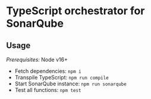 # TypeScript orchestrator for SonarQube

## Usage

*Prerequisites:* Node v16+

- Fetch dependencies: `npm i`
- Transpile TypeScript: `npm run compile`
- Start SonarQube instance: `npm run sonarqube`
- Test all functions: `npm test`
